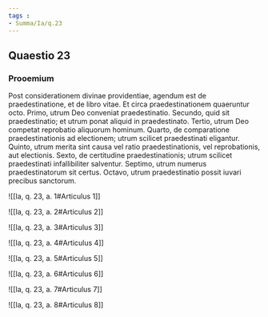 ```yaml
---
tags : 
- Summa/Ia/q.23
---
```


## Quaestio 23

### Prooemium

Post considerationem divinae providentiae, agendum est de praedestinatione, et de libro vitae. Et circa praedestinationem quaeruntur octo. Primo, utrum Deo conveniat praedestinatio. Secundo, quid sit praedestinatio; et utrum ponat aliquid in praedestinato. Tertio, utrum Deo competat reprobatio aliquorum hominum. Quarto, de comparatione praedestinationis ad electionem; utrum scilicet praedestinati eligantur. Quinto, utrum merita sint causa vel ratio praedestinationis, vel reprobationis, aut electionis. Sexto, de certitudine praedestinationis; utrum scilicet praedestinati infallibiliter salventur. Septimo, utrum numerus praedestinatorum sit certus. Octavo, utrum praedestinatio possit iuvari precibus sanctorum.

![[Ia, q. 23, a. 1#Articulus 1]]

![[Ia, q. 23, a. 2#Articulus 2]]

![[Ia, q. 23, a. 3#Articulus 3]]

![[Ia, q. 23, a. 4#Articulus 4]]

![[Ia, q. 23, a. 5#Articulus 5]]

![[Ia, q. 23, a. 6#Articulus 6]]

![[Ia, q. 23, a. 7#Articulus 7]]

![[Ia, q. 23, a. 8#Articulus 8]]

